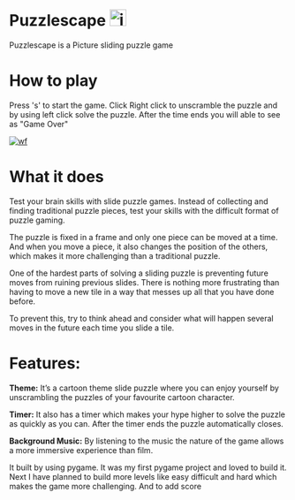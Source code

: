 # Puzzlescape <a href="https://imgbb.com/"><img src="https://i.ibb.co/tssxyjQ/images-q-tbn-ANd9-Gc-Qf-Fk2-HAIW-y-k-SEJgtk-Dwyllk9-XIien-Jko-A-V6-A7lr-F-Qjh-Ec-X0c4e9cd-YNSQEJc-JP.jpg" alt="images-q-tbn-ANd9-Gc-Qf-Fk2-HAIW-y-k-SEJgtk-Dwyllk9-XIien-Jko-A-V6-A7lr-F-Qjh-Ec-X0c4e9cd-YNSQEJc-JP" border="0" width="30" height= "30"></a>
Puzzlescape is a Picture sliding puzzle game 

#  How to play
Press 's' to start the game. Click Right click to unscramble the puzzle and by using left click solve the puzzle. After the time ends you will able to see as "Game Over"

<a href="https://ibb.co/VvCVFKT"><img src="https://i.ibb.co/p3K2Hmd/wf.png" alt="wf" border="0"></a>

# What it does
Test your brain skills with slide puzzle games. Instead of collecting and finding traditional puzzle pieces, test your skills with the difficult format of puzzle gaming.

 The puzzle is fixed in a frame and only one piece can be moved at a time. And when you move a piece, it also changes the position of the others, which makes it more challenging than a traditional puzzle.
 
 One of the hardest parts of solving a sliding puzzle is preventing future moves from ruining previous slides. There is nothing more frustrating than having to move a new tile in a way that messes up all that you have done before. 
 
 To prevent this, try to think ahead and consider what will happen several moves in the future each time you slide a tile.

# Features:

**Theme:** It’s a cartoon theme slide puzzle where you can enjoy yourself by unscrambling the puzzles of your favourite cartoon character.

**Timer:** It also has a timer which makes your hype higher to solve the puzzle as quickly as you can. After the timer ends the puzzle automatically closes.

**Background Music:** By listening to the music the nature of the game allows a more immersive experience than film.


It built by using pygame. It was my first pygame project and loved to build it. Next I have planned to build more levels like easy difficult and hard which makes the game more challenging. And to add score 
